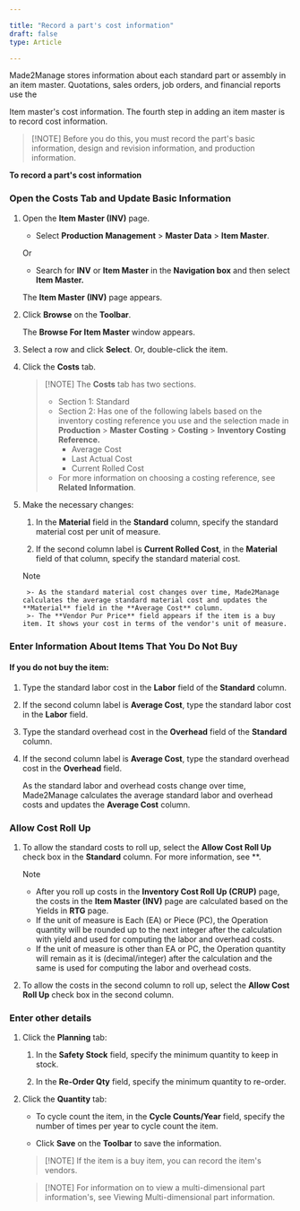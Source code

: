 ```yaml
---

title: "Record a part's cost information"
draft: false
type: Article

---
```


Made2Manage stores information about each standard part or assembly in an item master. Quotations, sales orders, job orders, and financial reports use the

Item master's cost information. The fourth step in adding an item master is to record cost information.

>[!NOTE] Before you do this, you must record the part's basic information, design and revision information, and production information.


**To record a part's cost information**

### Open the Costs Tab and Update Basic Information

1. Open the **Item Master (INV)** page.

    - Select **Production Management** > **Master Data** > **Item Master**.

    Or

    - Search for **INV** or **Item Master** in the **Navigation box** and then select **Item Master.**

   The **Item Master (INV)** page appears.

2. Click **Browse** on the **Toolbar**.

    The **Browse For Item Master** window appears.

3. Select a row and click **Select**. Or, double-click the item.

4. Click the **Costs** tab.

     >[!NOTE] The **Costs** tab has two sections.  
     >- Section 1: Standard 
     >- Section 2: Has one of the following labels based on the inventory costing reference you use and the selection made in **Production** > **Master Costing** > **Costing** > **Inventory Costing Reference.**  
     >      - Average Cost 
     >      - Last Actual Cost 
     >      - Current Rolled Cost 
     >- For more information on choosing a costing reference, see **Related Information**. 

5. Make the necessary changes:

    1. In the **Material** field in the **Standard** column, specify the standard material cost per unit of measure.

    1. If the second column label is **Current Rolled Cost**, in the **Material** field of that column, specify the standard material cost.

    >[!NOTE] 
        >- As the standard material cost changes over time, Made2Manage calculates the average standard material cost and updates the **Material** field in the **Average Cost** column. 
        >- The **Vendor Pur Price** field appears if the item is a buy item. It shows your cost in terms of the vendor's unit of measure.  

### Enter Information About Items That You Do Not Buy

#### If you do not buy the item:

1. Type the standard labor cost in the **Labor** field of the **Standard** column.

2. If the second column label is **Average Cost**, type the standard labor cost in the **Labor** field.

3. Type the standard overhead cost in the **Overhead** field of the **Standard** column.

4. If the second column label is **Average Cost**, type the standard overhead cost in the **Overhead** field.

    As the standard labor and overhead costs change over time, Made2Manage calculates the average standard labor and overhead costs and updates the **Average Cost** column.

### Allow Cost Roll Up

1. To allow the standard costs to roll up, select the **Allow Cost Roll Up** check box in the **Standard** column. For more information, see **.

    >[!NOTE] 
    >- After you roll up costs in the **Inventory Cost Roll Up (CRUP)** page, the costs in the **Item Master (INV)** page are calculated based on the Yields in **RTG** page. 
    >- If the unit of measure is Each (EA) or Piece (PC), the Operation quantity will be rounded up to the next integer after the calculation with yield and used for computing the labor and overhead costs. 
    >- If the unit of measure is other than EA or PC, the Operation quantity will remain as it is (decimal/integer) after the calculation and the same is used for computing the labor and overhead costs. 

2. To allow the costs in the second column to roll up, select the **Allow Cost Roll Up** check box in the second column.

### Enter other details

1. Click the **Planning** tab:

    1. In the **Safety Stock** field, specify the minimum quantity to keep in stock.

    2. In the **Re-Order Qty** field, specify the minimum quantity to re-order.

2. Click the **Quantity** tab:

    - To cycle count the item, in the **Cycle Counts/Year** field, specify the number of times per year to cycle count the item.


    - Click **Save** on the **Toolbar** to save the information.

    >[!NOTE] If the item is a buy item, you can record the item's vendors.


    >[!NOTE] For information on to view a multi-dimensional part information's, see Viewing Multi-dimensional part information.

​